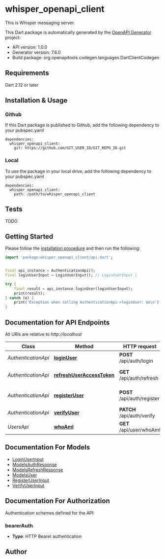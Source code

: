# whisper_openapi_client
This is Whisper messaging server.

This Dart package is automatically generated by the [OpenAPI Generator](https://openapi-generator.tech) project:

- API version: 1.0.0
- Generator version: 7.6.0
- Build package: org.openapitools.codegen.languages.DartClientCodegen

## Requirements

Dart 2.12 or later

## Installation & Usage

### Github
If this Dart package is published to Github, add the following dependency to your pubspec.yaml
```
dependencies:
  whisper_openapi_client:
    git: https://github.com/GIT_USER_ID/GIT_REPO_ID.git
```

### Local
To use the package in your local drive, add the following dependency to your pubspec.yaml
```
dependencies:
  whisper_openapi_client:
    path: /path/to/whisper_openapi_client
```

## Tests

TODO

## Getting Started

Please follow the [installation procedure](#installation--usage) and then run the following:

```dart
import 'package:whisper_openapi_client/api.dart';


final api_instance = AuthenticationApi();
final loginUserInput = LoginUserInput(); // LoginUserInput | 

try {
    final result = api_instance.loginUser(loginUserInput);
    print(result);
} catch (e) {
    print('Exception when calling AuthenticationApi->loginUser: $e\n');
}

```

## Documentation for API Endpoints

All URIs are relative to *http://localhost*

Class | Method | HTTP request | Description
------------ | ------------- | ------------- | -------------
*AuthenticationApi* | [**loginUser**](doc//AuthenticationApi.md#loginuser) | **POST** /api/auth/login | User login.
*AuthenticationApi* | [**refreshUserAccessToken**](doc//AuthenticationApi.md#refreshuseraccesstoken) | **GET** /api/auth/refresh | Refresh access token.
*AuthenticationApi* | [**registerUser**](doc//AuthenticationApi.md#registeruser) | **POST** /api/auth/register | Creates new account.
*AuthenticationApi* | [**verifyUser**](doc//AuthenticationApi.md#verifyuser) | **PATCH** /api/auth/verify | Verifies account.
*UsersApi* | [**whoAmI**](doc//UsersApi.md#whoami) | **GET** /api/user/whoAmI | Get current user.


## Documentation For Models

 - [LoginUserInput](doc//LoginUserInput.md)
 - [ModelsAuthResponse](doc//ModelsAuthResponse.md)
 - [ModelsRefreshResponse](doc//ModelsRefreshResponse.md)
 - [ModelsUser](doc//ModelsUser.md)
 - [RegisterUserInput](doc//RegisterUserInput.md)
 - [VerifyUserInput](doc//VerifyUserInput.md)


## Documentation For Authorization


Authentication schemes defined for the API:
### bearerAuth

- **Type**: HTTP Bearer authentication


## Author



